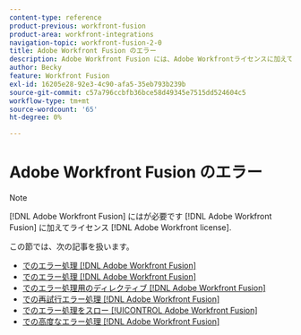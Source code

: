```yaml
---
content-type: reference
product-previous: workfront-fusion
product-area: workfront-integrations
navigation-topic: workfront-fusion-2-0
title: Adobe Workfront Fusion のエラー
description: Adobe Workfront Fusion には、Adobe Workfrontライセンスに加えて、Adobe Workfront Fusion ライセンスが必要です。
author: Becky
feature: Workfront Fusion
exl-id: 16205e28-92e3-4c90-afa5-35eb793b239b
source-git-commit: c57a796ccbfb36bce58d49345e7515dd524604c5
workflow-type: tm+mt
source-wordcount: '65'
ht-degree: 0%

---
```


# Adobe Workfront Fusion のエラー

>[!NOTE]
>
>[!DNL Adobe Workfront Fusion] にはが必要です [!DNL Adobe Workfront Fusion] に加えてライセンス [!DNL Adobe Workfront license].

この節では、次の記事を扱います。

* [でのエラー処理 [!DNL Adobe Workfront Fusion]](../../workfront-fusion/errors/error-processing.md)
* [でのエラー処理 [!DNL Adobe Workfront Fusion]](../../workfront-fusion/errors/error-handling.md)
* [でのエラー処理用のディレクティブ [!DNL Adobe Workfront Fusion]](../../workfront-fusion/errors/directives-for-error-handling.md)
* [での再試行エラー処理 [!DNL Adobe Workfront Fusion]](../../workfront-fusion/errors/retry.md)
* [でのエラー処理をスロー [!UICONTROL Adobe Workfront Fusion]](../../workfront-fusion/errors/throw.md)
* [での高度なエラー処理 [!DNL Adobe Workfront Fusion]](../../workfront-fusion/errors/advanced-error-handling.md)

